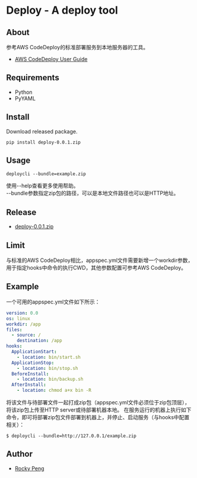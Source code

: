 # Deploy - A deploy tool

## About
参考AWS CodeDeploy的标准部署服务到本地服务器的工具。
- [AWS CodeDeploy User Guide](https://docs.aws.amazon.com/zh_cn/codedeploy/latest/userguide/welcome.html)

## Requirements
- Python
- PyYAML

## Install
Download released package.  
```shell
pip install deploy-0.0.1.zip
```

## Usage
```shell
deploycli --bundle=example.zip
```
使用--help查看更多使用帮助。  
--bundle参数指定zip包的路径，可以是本地文件路径也可以是HTTP地址。

## Release
- [deploy-0.0.1.zip](https://github.com/meanstrong/deploy/releases)

## Limit
与标准的AWS CodeDeploy相比，appspec.yml文件需要新增一个workdir参数，用于指定hooks中命令的执行CWD，其他参数配置可参考AWS CodeDeploy。

## Example
一个可用的appspec.yml文件如下所示：
```yaml
version: 0.0
os: linux
workdir: /app
files:
  - source: /
    destination: /app
hooks:
  ApplicationStart:
    - location: bin/start.sh
  ApplicationStop:
    - location: bin/stop.sh
  BeforeInstall:
    - location: bin/backup.sh
  AfterInstall:
    - location: chmod a+x bin -R
```
将该文件与待部署文件一起打成zip包（appspec.yml文件必须位于zip包顶层），将该zip包上传至HTTP server或待部署机器本地。
在服务运行的机器上执行如下命令，即可将部署zip包文件部署到机器上，并停止、启动服务（与hooks中配置相关）：
```shell
$ deploycli --bundle=http://127.0.0.1/example.zip
```

## Author
- <a href="mailto:pmq2008@gmail.com">Rocky Peng</a>

